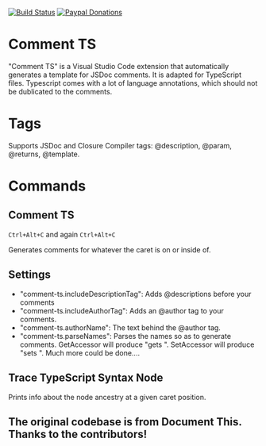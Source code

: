 [![Build Status](https://travis-ci.org/joelday/vscode-docthis.svg?branch=master)](https://travis-ci.org/salbert/comment-ts) [![Paypal Donations](https://www.paypalobjects.com/en_US/i/btn/btn_donate_SM.gif)](https://www.paypal.com/cgi-bin/webscr?cmd=_donations&amp;business=7YU9WH4ANAB4Q&amp;lc=US&amp;item_name=Document%20This&amp;item_number=vscode-docthis%20extension&amp;currency_code=USD&amp;bn=PP%2dDonationsBF%3abtn_donate_SM%2egif%3aNonHosted)

# Comment TS
"Comment TS" is a Visual Studio Code extension that automatically generates a template for JSDoc comments. It is adapted for TypeScript files. Typescript comes with a lot of language annotations, which should not be dublicated to the comments.

# Tags
Supports JSDoc and Closure Compiler tags: @description, @param, @returns, @template.

# Commands
## Comment TS
`Ctrl+Alt+C` and again `Ctrl+Alt+C`

Generates comments for whatever the caret is on or inside of.

## Settings
* "comment-ts.includeDescriptionTag": Adds @descriptions before your comments
* "comment-ts.includeAuthorTag": Adds an @author tag to your comments.
* "comment-ts.authorName": The text behind the @author tag.
* "comment-ts.parseNames": Parses the names so as to generate comments. GetAccessor will produce "gets <name> ". SetAccessor will produce "sets <name> ". Much more could be done....

## Trace TypeScript Syntax Node
Prints info about the node ancestry at a given caret position.

## The original codebase is from Document This. Thanks to the contributors!
